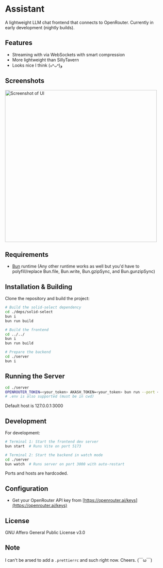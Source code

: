 # Assistant

A lightweight LLM chat frontend that connects to OpenRouter. Currently in early development (nightly builds).

## Features
- Streaming with via WebSockets with smart compression
- More lightweight than SillyTavern
- Looks nice I think (๑˃ᴗ˂)ﻭ

## Screenshots
<img alt="Screenshot of UI" src="https://github.com/user-attachments/assets/79612316-8b63-4346-9a39-98c759a3e6d2" width="500">

## Requirements
- [Bun](https://bun.sh/) runtime (Any other runtime works as well but you'd have to polyfill/replace Bun.file, Bun.write, Bun.gzipSync, and Bun.gunzipSync)

## Installation & Building

Clone the repository and build the project:

```bash
# Build the solid-select dependency
cd ./deps/solid-select
bun i
bun run build

# Build the frontend
cd ../../
bun i
bun run build

# Prepare the backend
cd ./server
bun i
```

## Running the Server

```bash
cd ./server
OPENROUTER_TOKEN=<your_token> AKASH_TOKEN=<your_token> bun run --port <your_port> --host <your_ip> --expose-dist
# .env is also supported (must be in cwd)
```

Default host is 127.0.0.1:3000

## Development

For development:

```bash
# Terminal 1: Start the frontend dev server
bun start  # Runs Vite on port 5173

# Terminal 2: Start the backend in watch mode
cd ./server
bun watch  # Runs server on port 3000 with auto-restart
```

Ports and hosts are hardcoded.

## Configuration
- Get your OpenRouter API key from [https://openrouter.ai/keys](https://openrouter.ai/keys)

## License
GNU Affero General Public License v3.0

## Note
I can't be arsed to add a `.prettierrc` and such right now. Cheers. (￣ω￣)
